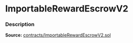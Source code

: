 # ImportableRewardEscrowV2

### Description <a href="description" id="description"></a>

**Source:** [contracts/ImportableRewardEscrowV2.sol](https://github.com/perifinance/peri-finance/blob/master/contracts/ImportableRewardEscrowV2.sol)
